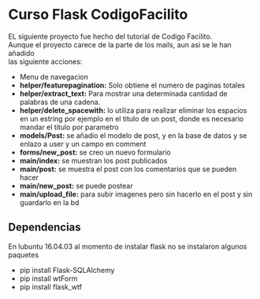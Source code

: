 # Curso Flask CodigoFacilito

EL siguiente proyecto fue hecho del tutorial de Codigo Facilito.  
Aunque el proyecto carece de la parte de los mails, aun asi se le han añadido  
las siguiente acciones:  

- Menu de navegacion
- <strong>helper/featurepagination:</strong> Solo obtiene el numero de paginas totales
- <strong>helper/extract_text:</strong> Para mostrar una determinada cantidad de palabras de una cadena.
- <strong>helper/delete_spacewith:</strong> lo utiliza para realizar eliminar los espacios en un estring por ejemplo en el titulo de un post, donde es necesario mandar el titulo por parametro
- <strong>models/Post:</strong> se añadio el modelo de post, y en la base de datos y se enlazo a user y un campo en comment
- <strong>forms/new_post:</strong> se creo un nuevo formulario
- <strong>main/index:</strong> se muestran los post publicados
- <strong>main/post:</strong> se muestra el post con los comentarios que se pueden hacer
- <strong>main/new_post:</strong> se puede postear 
- <strong>main/upload_file:</strong> para subir imagenes pero sin hacerlo en el post y sin guardarlo en la bd

## Dependencias
En lubuntu 16.04.03 al momento de instalar flask no se instalaron algunos paquetes

- pip install Flask-SQLAlchemy
- pip install wtForm
- pip install flask_wtf